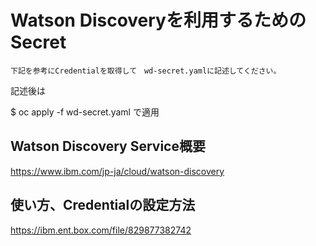 # Watson Discoveryを利用するためのSecret
```
下記を参考にCredentialを取得して　wd-secret.yamlに記述してください。
```

記述後は

$ oc apply -f wd-secret.yaml
で適用

## Watson Discovery Service概要
https://www.ibm.com/jp-ja/cloud/watson-discovery

## 使い方、Credentialの設定方法
https://ibm.ent.box.com/file/829877382742

